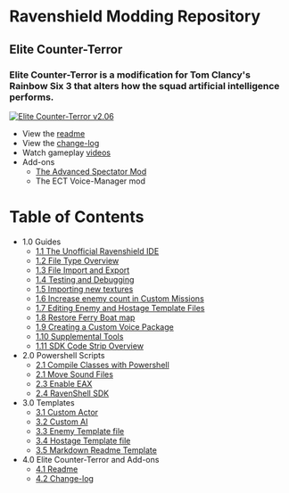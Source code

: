 # Ravenshield Modding Repository

## Elite Counter-Terror

### **Elite Counter-Terror** is a modification for Tom Clancy's Rainbow Six 3 that alters how the squad artificial intelligence performs.  

<a href="https://www.moddb.com/mods/elite-counter-terror/downloads/elite-counter-terror-v2" title="Download Elite Counter-Terror v2.06 - Mod DB" target="_blank"><img src="https://button.moddb.com/download/medium/242254.png" alt="Elite Counter-Terror v2.06" /></a>
 <!-- Link to ECT Docs Home when it's ready -->
- View the [readme](Assets/ECT/ECT_readme.md)  
- View the [change-log](Assets/ECT/ECT_Changelog.md)
- Watch gameplay [videos](https://www.youtube.com/@ac11b63)  
- Add-ons
  - [The Advanced Spectator Mod]()
  - The ECT Voice-Manager mod
 <!-- Add Table of Contents here -->

# Table of Contents
- 1.0 Guides
   - [1.1 The Unofficial Ravenshield IDE](Assets/Markdown/Ravenshield_IDE_Guide.md)
   - [1.2 File Type Overview](Assets/Markdown/Ravenshield_File_Types.md)
   - [1.3 File Import and Export](Assets/Markdown/Import_Export_Guide.md) 
   - [1.4 Testing and Debugging](Assets/Markdown/Debugging.md) 
   - [1.5 Importing new textures](Assets/Markdown/RetextureGuide.md) 
   - [1.6 Increase enemy count in Custom Missions](Assets/Markdown/IncreaseEnemyCount.md)
   - [1.7 Editing Enemy and Hostage Template Files](Assets/Markdown/TemplateEditing.md)
   - [1.8 Restore Ferry Boat map](Assets/RavenshieldFiles/MP_Multi2.ini)  
   - [1.9 Creating a Custom Voice Package](Assets/Markdown/CustomVoicePack.md)
   - [1.10 Supplemental Tools](Assets/Markdown/Tools.md)
   - [1.11 SDK Code Strip Overview](Assets/Markdown/StripSourceCode.md)
- 2.0 Powershell Scripts
   - [2.1 Compile Classes with Powershell](Assets/Powershell/Ravenshield-CompileMove.ps1)
   - [2.1 Move Sound Files](Assets/Powershell/Move-SoundFiles.ps1)
   - [2.3 Enable EAX](Assets/Powershell/SetRegistryEAX.ps1)
   - [2.4 RavenShell SDK](Assets/Powershell/RavenShellSDK-Master.ps1)
- 3.0 Templates
   - [3.1 Custom Actor](Assets/UnrealScript/CustomActor.uc)
   - [3.2 Custom AI](Assets/UnrealScript/CustomAI.uc)
   - [3.3 Enemy Template file](Assets/RavenshieldFiles/EnemyTemplateFile.tpt)
   - [3.4 Hostage Template file](Assets/RavenshieldFiles/HostageTemplateFile.tph)
   - [3.5 Markdown Readme Template](Assets/Markdown/MarkdownReadme.md)
- 4.0 Elite Counter-Terror and Add-ons
  - [4.1 Readme](ECT/ECT_readme.md) 
  - [4.2 Change-log](ECT/ECT_Changelog.md) 
  <!-- Add more as you expand the documentation for ECT ---> 


